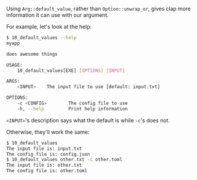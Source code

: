 Using `Arg::default_value`, rather than `Option::unwrap_or`, gives clap more information it can use with our argument.

For example, let's look at the help:
```bash
$ 10_default_values --help
myapp 

does awesome things

USAGE:
    10_default_values[EXE] [OPTIONS] [INPUT]

ARGS:
    <INPUT>    The input file to use [default: input.txt]

OPTIONS:
    -c <CONFIG>        The config file to use
    -h, --help         Print help information
```
`<INPUT>`'s description says what the default is while `-c`'s does not.

Otherwise, they'll work the same:
```bash
$ 10_default_values
The input file is: input.txt
The config file is: config.json
$ 10_default_values other.txt -c other.toml
The input file is: other.txt
The config file is: other.toml
```
